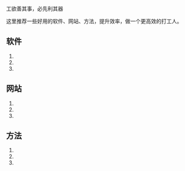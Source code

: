 工欲善其事，必先利其器

这里推荐一些好用的软件、网站、方法，提升效率，做一个更高效的打工人。

## 软件

1. 

2. 

3. 

## 网站

1. 

2. 

3. 

## 方法

1. 

2. 

3.
